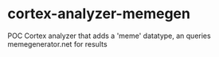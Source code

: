 # cortex-analyzer-memegen
POC Cortex analyzer that adds a 'meme' datatype, an queries memegenerator.net for results
